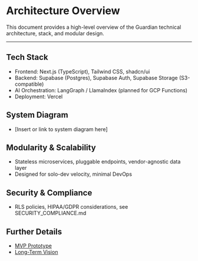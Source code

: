 # Architecture Overview

This document provides a high-level overview of the Guardian technical architecture, stack, and modular design.

---

## Tech Stack
- Frontend: Next.js (TypeScript), Tailwind CSS, shadcn/ui
- Backend: Supabase (Postgres), Supabase Auth, Supabase Storage (S3-compatible)
- AI Orchestration: LangGraph / LlamaIndex (planned for GCP Functions)
- Deployment: Vercel

## System Diagram
- [Insert or link to system diagram here]

## Modularity & Scalability
- Stateless microservices, pluggable endpoints, vendor-agnostic data layer
- Designed for solo-dev velocity, minimal DevOps

## Security & Compliance
- RLS policies, HIPAA/GDPR considerations, see SECURITY_COMPLIANCE.md

## Further Details
- [MVP Prototype](./prototype.md)
- [Long-Term Vision](./vision.md) 